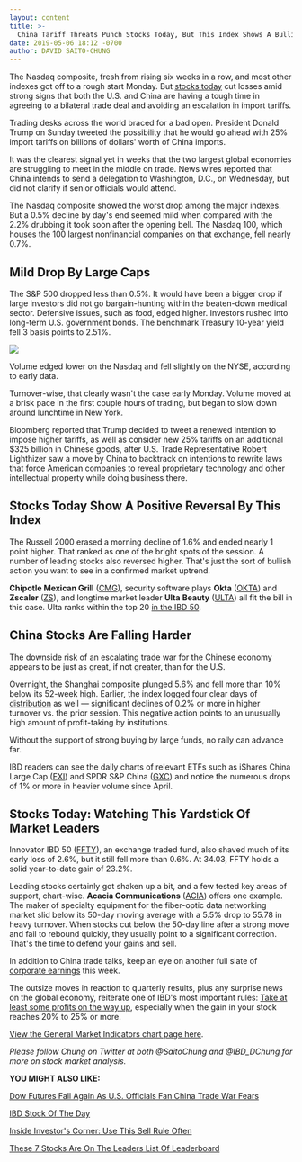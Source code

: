 ```yaml
---
layout: content
title: >-
  China Tariff Threats Punch Stocks Today, But This Index Shows A Bullish Reversal
date: 2019-05-06 18:12 -0700
author: DAVID SAITO-CHUNG
---
```






The Nasdaq composite, fresh from rising six weeks in a row, and most other indexes got off to a rough start Monday. But [stocks today](https://www.investors.com/market-trend/stock-market-today/stock-market-today-market-trends-best-stocks-buy-watch/) cut losses amid strong signs that both the U.S. and China are having a tough time in agreeing to a bilateral trade deal and avoiding an escalation in import tariffs.




Trading desks across the world braced for a bad open. President Donald Trump on Sunday tweeted the possibility that he would go ahead with 25% import tariffs on billions of dollars' worth of China imports.


It was the clearest signal yet in weeks that the two largest global economies are struggling to meet in the middle on trade. News wires reported that China intends to send a delegation to Washington, D.C., on Wednesday, but did not clarify if senior officials would attend.


The Nasdaq composite showed the worst drop among the major indexes. But a 0.5% decline by day's end seemed mild when compared with the 2.2% drubbing it took soon after the opening bell. The Nasdaq 100, which houses the 100 largest nonfinancial companies on that exchange, fell nearly 0.7%.


Mild Drop By Large Caps
-----------------------


The S&P 500 dropped less than 0.5%. It would have been a bigger drop if large investors did not go bargain-hunting within the beaten-down medical sector. Defensive issues, such as food, edged higher. Investors rushed into long-term U.S. government bonds. The benchmark Treasury 10-year yield fell 3 basis points to 2.51%.


![](https://www.investors.com/wp-content/uploads/2019/05/MP_3x3_050619-240x300.jpg)


Volume edged lower on the Nasdaq and fell slightly on the NYSE, according to early data.


Turnover-wise, that clearly wasn't the case early Monday. Volume moved at a brisk pace in the first couple hours of trading, but began to slow down around lunchtime in New York.


Bloomberg reported that Trump decided to tweet a renewed intention to impose higher tariffs, as well as consider new 25% tariffs on an additional $325 billion in Chinese goods, after U.S. Trade Representative Robert Lighthizer saw a move by China to backtrack on intentions to rewrite laws that force American companies to reveal proprietary technology and other intellectual property while doing business there.


Stocks Today Show A Positive Reversal By This Index
---------------------------------------------------


The Russell 2000 erased a morning decline of 1.6% and ended nearly 1 point higher. That ranked as one of the bright spots of the session. A number of leading stocks also reversed higher. That's just the sort of bullish action you want to see in a confirmed market uptrend.



**Chipotle Mexican Grill** ([CMG](https://research.investors.com/quote.aspx?symbol=CMG)), security software plays **Okta** ([OKTA](https://research.investors.com/quote.aspx?symbol=OKTA)) and **Zscaler** ([ZS](https://research.investors.com/quote.aspx?symbol=ZS)), and longtime market leader **Ulta** **Beauty** ([ULTA](https://research.investors.com/quote.aspx?symbol=ULTA)) all fit the bill in this case. Ulta ranks within the top 20 [in the IBD 50](https://research.investors.com/stock-lists/ibd-50/).


China Stocks Are Falling Harder
-------------------------------


The downside risk of an escalating trade war for the Chinese economy appears to be just as great, if not greater, than for the U.S.


Overnight, the Shanghai composite plunged 5.6% and fell more than 10% below its 52-week high. Earlier, the index logged four clear days of [distribution](https://www.investors.com/how-to-invest/investors-corner/how-do-you-spot-a-major-market-top-easy-look-for-heavy-distribution/) as well — significant declines of 0.2% or more in higher turnover vs. the prior session. This negative action points to an unusually high amount of profit-taking by institutions.


Without the support of strong buying by large funds, no rally can advance far.


IBD readers can see the daily charts of relevant ETFs such as iShares China Large Cap ([FXI](https://research.investors.com/quote.aspx?symbol=FXI)) and SPDR S&P China ([GXC](https://research.investors.com/quote.aspx?symbol=GXC)) and notice the numerous drops of 1% or more in heavier volume since April.


Stocks Today: Watching This Yardstick Of Market Leaders
-------------------------------------------------------



Innovator IBD 50 ([FFTY](https://research.investors.com/quote.aspx?symbol=FFTY)), an exchange traded fund, also shaved much of its early loss of 2.6%, but it still fell more than 0.6%. At 34.03, FFTY holds a solid year-to-date gain of 23.2%.


Leading stocks certainly got shaken up a bit, and a few tested key areas of support, chart-wise. **Acacia Communications** ([ACIA](https://research.investors.com/quote.aspx?symbol=ACIA)) offers one example. The maker of specialty equipment for the fiber-optic data networking market slid below its 50-day moving average with a 5.5% drop to 55.78 in heavy turnover. When stocks cut below the 50-day line after a strong move and fail to rebound quickly, they usually point to a significant correction. That's the time to defend your gains and sell.


In addition to China trade talks, keep an eye on another full slate of [corporate earnings](https://www.investors.com/research/earnings-calendar-analyst-estimates-stocks-to-watch/) this week.


The outsize moves in reaction to quarterly results, plus any surprise news on the global economy, reiterate one of IBD's most important rules: [Take at least some profits on the way up](http://www.investors.com/how-to-invest/investors-corner/how-to-build-long-term-profits-in-stocks-take-many-gains-at-20-25/), especially when the gain in your stock reaches 20% to 25% or more.


[View the General Market Indicators chart page here](https://www.investors.com/wp-content/uploads/2019/05/IBD0605152631GMI2.pdf).


*Please follow Chung on Twitter at both @SaitoChung and @IBD\_DChung for more on stock market analysis.*


**YOU MIGHT ALSO LIKE:**


[Dow Futures Fall Again As U.S. Officials Fan China Trade War Fears](https://www.investors.com/market-trend/stock-market-today/dow-jones-futures-china-trade-war-trump-tariffs/)


[IBD Stock Of The Day](https://www.investors.com/research/ibd-stock-of-the-day/)


[Inside Investor's Corner: Use This Sell Rule Often](https://www.investors.com/how-to-invest/investors-corner/how-to-handle-stock-market-expectations/)


[These 7 Stocks Are On The Leaders List Of Leaderboard](https://leaderboard.investors.com/#/leaders/leaders)





